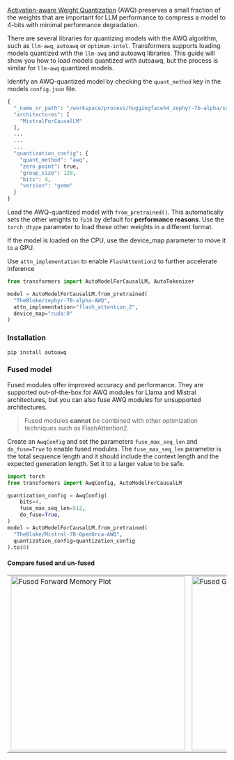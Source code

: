 
[Activation-aware Weight Quantization](https://hf.co/papers/2306.00978) (AWQ) preserves a small fraction of the weights that are important for LLM performance to compress a model to 4-bits with minimal performance degradation.

There are several libraries for quantizing models with the AWQ algorithm, such as `llm-awq`, `autoawq` or `optimum-intel`. Transformers supports loading models quantized with the `llm-awq` and autoawq libraries. This guide will show you how to load models quantized with autoawq, but the process is similar for `llm-awq` quantized models.

Identify an AWQ-quantized model by checking the `quant_method` key in the models `config.json` file.

```py
{
  "_name_or_path": "/workspace/process/huggingfaceh4_zephyr-7b-alpha/source",
  "architectures": [
    "MistralForCausalLM"
  ],
  ...
  ...
  ...
  "quantization_config": {
    "quant_method": "awq",
    "zero_point": true,
    "group_size": 128,
    "bits": 4,
    "version": "gemm"
  }
}
```

Load the AWQ-quantized model with `from_pretrained()`. This automatically sets the other weights to `fp16` by default for **performance reasons**. Use the `torch_dtype` parameter to load these other weights in a different format.

If the model is loaded on the CPU, use the device_map parameter to move it to a GPU.

Use `attn_implementation` to enable `FlashAttention2` to further accelerate inference

```py
from transformers import AutoModelForCausalLM, AutoTokenizer

model = AutoModelForCausalLM.from_pretrained(
  "TheBloke/zephyr-7B-alpha-AWQ",
  attn_implementation="flash_attention_2",
  device_map="cuda:0"
)
```
### Installation

```
pip install autoawq
```

### Fused model
Fused modules offer improved accuracy and performance. They are supported out-of-the-box for AWQ modules for Llama and Mistral architectures, but you can also fuse AWQ modules for unsupported architectures.

> Fused modules **cannot** be combined with other optimization techniques such as FlashAttention2.

Create an `AwqConfig` and set the parameters `fuse_max_seq_len` and `do_fuse=True` to enable fused modules. The `fuse_max_seq_len` parameter is the total sequence length and it should include the context length and the expected generation length. Set it to a larger value to be safe.

```py
import torch
from transformers import AwqConfig, AutoModelForCausalLM

quantization_config = AwqConfig(
    bits=4,
    fuse_max_seq_len=512,
    do_fuse=True,
)
model = AutoModelForCausalLM.from_pretrained(
  "TheBloke/Mistral-7B-OpenOrca-AWQ",
  quantization_config=quantization_config
).to(0)
```

#### Compare fused and un-fused

<!-- ![Fused Forward Memory Plot](https://huggingface.co/datasets/huggingface/documentation-images/resolve/main/quantization/fused_forward_memory_plot.png)

![Fused Generate Throughput Plot](https://huggingface.co/datasets/huggingface/documentation-images/resolve/main/quantization/fused_generate_throughput_plot.png) -->

<table>
  <tr>
    <td>
      <img src="https://huggingface.co/datasets/huggingface/documentation-images/resolve/main/quantization/fused_forward_memory_plot.png" alt="Fused Forward Memory Plot" width="400"/>
    </td>
    <td>
      <img src="https://huggingface.co/datasets/huggingface/documentation-images/resolve/main/quantization/fused_generate_throughput_plot.png" alt="Fused Generate Throughput Plot" width="400"/>
    </td>
  </tr>
</table>